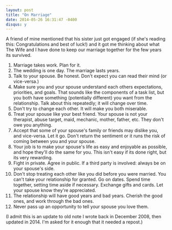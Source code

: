 ```yaml
---
layout: post
title: "On Marriage"
date: 2014-05-26 16:31:47 -0400
disqus: y
---
```


A friend of mine mentioned that his sister just got engaged (if she's reading this: Congratulations and best of luck!) and it got me thinking about what The Wife and I have done to keep our marriage together for the few years its survived.

1. Marriage takes work. Plan for it.
1. The wedding is one day. The marriage lasts years.
1. Talk to your spouse. Be honest. Don't expect you can read their mind (or vice-versa.)
1. Make sure you and your spouse understand each others expectations, priorities, and goals. That sounds like the components of a task list, but you both have something (potentially different) you want from the relationship.  Talk about this repeatedly; it will change over time.
1. Don't try to change each other. It will make you both miserable.
1. Treat your spouse like your best friend. Your spouse is not your therapist, abuse target, maid, mechanic, mother, father, etc. They don't owe you anything.
1. Accept that some of your spouse's family or friends may dislike you, and vice-versa. Let it go. Don't return the sentiment or it runs the risk of coming between you and your spouse.
1. Your job is to make your spouse's life as easy and enjoyable as possible, and hope they'll do the same for you.  This isn't easy if its done right, but its very rewarding.
1. Fight in private. Agree in public. If a third party is involved: always be on your spouse's side.
1. Don't stop treating each other like you did before you were married. You can't take your relationship for granted. Go on dates. Spend time together, setting time aside if necessary. Exchange gifts and cards. Let your spouse know they're appreciated.
1. The relationship will have good years and bad years. Cherish the good ones, and work through the bad ones.
1. Never pass up an opportunity to tell your spouse you love them.

(I admit this is an update to old note I wrote back in December 2008, then updated in 2014.  I'm asked for it enough that it needed a repost.)

